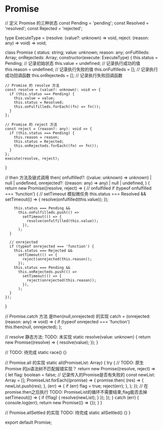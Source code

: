 # Promise
// 定义 Promise 的三种状态
const Pending = 'pending';
const Resolved = 'resolved';
const Rejected = 'rejected';

type ExecuteType = (resolve: (value?: unknown) => void, reject: (reason: any) => void) => void;

class Promise {
  status: string;
  value: unknown;
  reason: any;
  onFulfilleds: Array<Function>;
  onRejecteds: Array<Function>;
  constructor(execute: ExecuteType) {
    this.status = Pending; // 记录初始状态
    this.value = undefined; // 记录执行成功的值
    this.reason = undefined; // 记录执行失败的值
    this.onFulfilleds = []; // 记录执行成功回调函数
    this.onRejecteds = []; // 记录执行失败回调函数

    // Promise 的 resolve 方法
    const resolve = (value?: unknown): void => {
      if (this.status === Pending) {
        this.value = value;
        this.status = Resolved;
        this.onFulfilleds.forEach((fn) => fn());
      }
    };

    // Promise 的 reject 方法
    const reject = (reason?: any): void => {
      if (this.status === Pending) {
        this.reason = reason;
        this.status = Rejected;
        this.onRejecteds.forEach((fn) => fn());
      }
    };
    execute(resolve, reject);
  }

  // then 方法及链式调用
  then(
    onfulfilled?: ((value: unknown) => unknown) | null | undefined,
    onrejected?: ((reason: any) => any) | null | undefined,
  ) {
    return new Promise((resolve, reject) => {
      // onfulfilled
      if (typeof onfulfilled === 'function') {
        // setTimeout 模拟微任务
        this.status === Resolved &&
          setTimeout(() => {
            resolve(onfulfilled(this.value));
          });

        this.status === Pending &&
          this.onFulfilleds.push(() =>
            setTimeout(() => {
              resolve(onfulfilled(this.value));
            }),
          );
      }

      // onrejected
      if (typeof onrejected === 'function') {
        this.status === Rejected &&
          setTimeout(() => {
            reject(onrejected(this.reason));
          });
        this.status === Pending &&
          this.onRejecteds.push(() =>
            setTimeout(() => {
              reject(onrejected(this.reason));
            }),
          );
      }
    });
  }

  // Promise.catch 方法 是then(null,onrejected) 的实现
  catch = (onrejected: (reason: any) => void) => {
    if (typeof onrejected === 'function') this.then(null, onrejected);
  };

  // resolve 静态方法: TODO: 未实现
  static resolve(value: unknown) {
    return new Promise((resolve) => {
      resolve(value);
    });
  }

  // TODO: 待完成
  static race() {}

  // Promise.all 的实现
  static all(PromiseList: Array<Promise>) {
    try {
      // TODO: 原生Promise 的js语法树不匹配报错实现？
      return new Promise((resolve, reject) => {
        let flag: boolean = false; // 记录传入的Promise是否有失败的
        const newList: Array<unknown> = [];
        PromiseList.forEach((promise) => {
          promise.then(
            (res) => {
              newList.push(res);
            },
            (err) => {
              if (err) flag = true;
              reject(err);
            },
          );
        });
        // 在promise.then之后执行 TODO: PromiseList的循环不需要结束,flag能否去掉
        setTimeout(() => {
          if (!flag) {
            resolve(newList);
          }
        });
      });
    } catch (err) {
      console.log(err);
      return new Promise(() => {});
    }
  }

  // Promise.allSettled 的实现 TODO: 待完成
  static allSettled() {}
}

export default Promise;

